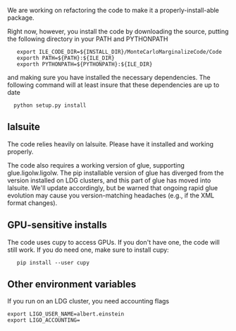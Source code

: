 

We are working on refactoring the code to make it a properly-install-able package.

Right now, however, you install the code by downloading the source,  putting the following directory in your PATH and PYTHONPATH

```
   export ILE_CODE_DIR=${INSTALL_DIR}/MonteCarloMarginalizeCode/Code
   exporth PATH=${PATH}:${ILE_DIR}
   exporth PYTHONPATH=${PYTHONPATH}:${ILE_DIR}
```

and making sure you have installed the necessary dependencies.  The following command will at least insure that these dependencies are up to date 
```
  python setup.py install 
```

## lalsuite
The code relies heavily on lalsuite.    Please have it installed and working properly.

The code also requires a working version of glue, supporting glue.ligolw.ligolw.  The pip installable version of glue has diverged from the version installed on LDG clusters, and this part of glue has moved into lalsuite.  We'll update accordingly, but be warned that ongoing rapid glue evolution may cause you version-matching headaches (e.g., if the XML format changes). 

## GPU-sensitive installs

The code uses cupy to access GPUs.  If you don't have one, the code will still work.
If you do need one, make sure to install cupy:

```
   pip install --user cupy
```

## Other environment variables

If you run on an LDG cluster, you need accounting flags

```
export LIGO_USER_NAME=albert.einstein
export LIGO_ACCOUNTING=
```
